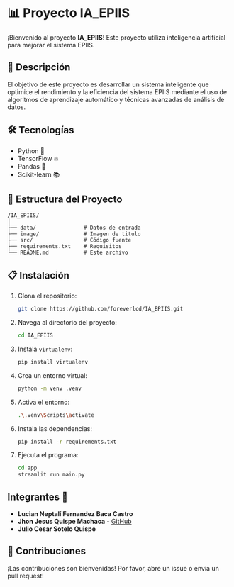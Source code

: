 # 📊 Proyecto IA_EPIIS

¡Bienvenido al proyecto **IA_EPIIS**! Este proyecto utiliza inteligencia artificial para mejorar el sistema EPIIS.

## 🚀 Descripción

El objetivo de este proyecto es desarrollar un sistema inteligente que optimice el rendimiento y la eficiencia del sistema EPIIS mediante el uso de algoritmos de aprendizaje automático y técnicas avanzadas de análisis de datos.

## 🛠️ Tecnologías

- Python 🐍
- TensorFlow 🔥
- Pandas 🐼
- Scikit-learn 📚

## 📁 Estructura del Proyecto

```
/IA_EPIIS/
│
├── data/               # Datos de entrada
├── image/              # Imagen de titulo
├── src/                # Código fuente
├── requirements.txt    # Requisitos
└── README.md           # Este archivo
```

## 📋 Instalación

1. Clona el repositorio:
    ```bash
    git clone https://github.com/foreverlcd/IA_EPIIS.git
    ```
2. Navega al directorio del proyecto:
    ```bash
    cd IA_EPIIS
    ```
3. Instala `virtualenv`:
    ```bash
    pip install virtualenv
    ```
4. Crea un entorno virtual:
    ```bash
    python -m venv .venv
    ```
5. Activa el entorno:
    ```bash
    .\.venv\Scripts\activate
    ```
6. Instala las dependencias:
    ```bash
    pip install -r requirements.txt
    ```
7. Ejecuta el programa:
    ```bash
    cd app
    streamlit run main.py
    ```
## Integrantes 👥
- **Lucian Neptalí Fernandez Baca Castro**
- **Jhon Jesus Quispe Machaca** - [GitHub](https://github.com/foreverlcd)
- **Julio Cesar Sotelo Quispe** 

## 🤝 Contribuciones

¡Las contribuciones son bienvenidas! Por favor, abre un issue o envía un pull request!